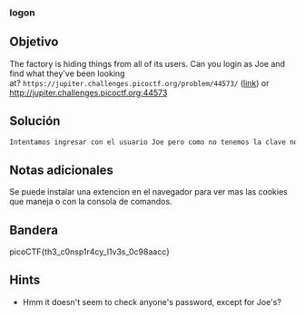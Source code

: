 ### logon
## Objetivo

The factory is hiding things from all of its users. Can you login as Joe and find what they've been looking at? `https://jupiter.challenges.picoctf.org/problem/44573/` ([link](https://jupiter.challenges.picoctf.org/problem/44573/)) or http://jupiter.challenges.picoctf.org:44573
## Solución
```bash
Intentamos ingresar con el usuario Joe pero como no tenemos la clave no podemos ingresar. Con cualquier otro usuario y contraseña podemos ingresar pero no podemos ver la bandera. Modificamos la cookie donde cambiamos el valor de admin de False a True, y con esto podemos ver la bandera
```
## Notas adicionales

Se puede instalar una extencion en el navegador para ver mas las cookies que maneja o con la consola de comandos.
## Bandera

picoCTF{th3_c0nsp1r4cy_l1v3s_0c98aacc}
## Hints

- Hmm it doesn't seem to check anyone's password, except for Joe's?